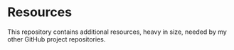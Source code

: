 # Resources

This repository contains additional resources, heavy in size, needed by my other GitHub project repositories.
